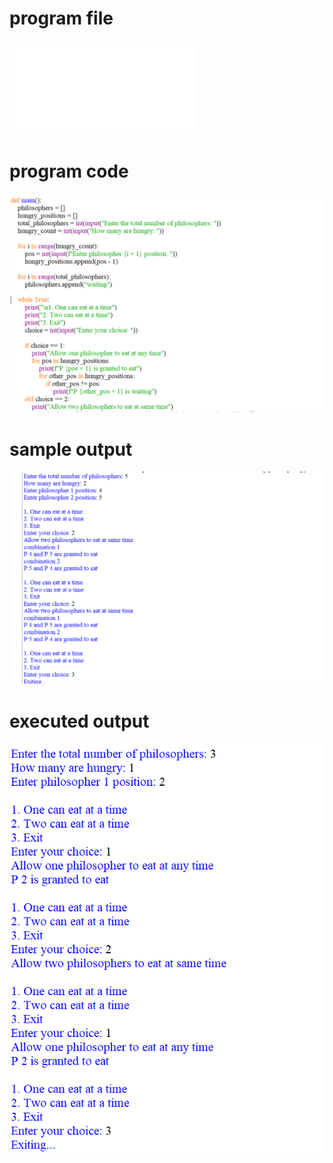 
# program file
![program file](dinning-philosopher_505.py)

# program code 
![program code](dinning-philosopher_CODE_505.png)

# sample output
![sample output](dinning-philosopher_i0_505.png)

# executed output
![executed output](dinning-philosopher_E0_505.png)

